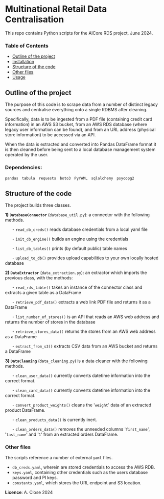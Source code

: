 # Multinational Retail Data Centralisation

This repo contains Python scripts for the AICore RDS project, June 2024.

### Table of Contents

* [Outline of the project](#outline-of-the-project)
* [Installation](#installations-needed)
* [Structure of the code](#structure-of-the-code)
* [Other files](#other-files)
* [Usage](#usage)

## Outline of the project

The purpose of this code is to scrape data from a number of distinct legacy sources and centralise everything onto a single RDBMS after cleaning.

Specifically, data is to be ingested from a PDF file (containing credit card information) in an AWS S3 bucket, from an AWS RDS database (where legacy user information can be found), and from an URL address (physical store information) to be accessed via an API.

When the data is extracted and converted into Pandas DataFrame format it is then cleaned before being sent to a local database management system operated by the user.



### Dependencies: 

`pandas`
&nbsp; `tabula`
&nbsp; `requests`
&nbsp; `boto3`
&nbsp; `PyYAML`
&nbsp; `sqlalchemy`
&nbsp; `psycopg2`

## Structure of the code

The project builds three classes.

**1) `DatabaseConnector`** (`database_util.py`): a connector with the following methods.

&nbsp; &nbsp; &nbsp; - `read_db_creds()` reads database credentials from a local yaml file

&nbsp; &nbsp; &nbsp; - `init_db_engine()` builds an engine using the credentials

&nbsp; &nbsp; &nbsp; - `list_db_tables()` prints (by default public) table names

&nbsp; &nbsp; &nbsp; - `upload_to_db()` provides upload capabilities to your own locally hosted database

**2) `DataExtractor`** (`data_extraction.py`): an extractor which imports the previous class, with the methods:

&nbsp; &nbsp; &nbsp; - `read_rds_table()` takes an instance of the connector class and extracts a given table as a DataFrame

&nbsp; &nbsp; &nbsp; - `retrieve_pdf_data()` extracts a web link PDF file and returns it as a DataFrame

&nbsp; &nbsp; &nbsp; - `list_number_of_stores()` is an API that reads an AWS web address and returns the number of stores in the database

&nbsp; &nbsp; &nbsp; - `retrieve_stores_data()` returns the stores from an AWS web address as a DataFrame

&nbsp; &nbsp; &nbsp; - `extract_from_s3()` extracts CSV data from an AWS bucket and returns a DataFrame

**3) `DataCleaning`** (`data_cleaning.py`) is a data cleaner with the following methods.

&nbsp; &nbsp; &nbsp; - `clean_user_data()` currently converts datetime information into the correct format.

&nbsp; &nbsp; &nbsp; - `clean_card_data()` currently converts datetime information into the correct format.

&nbsp; &nbsp; &nbsp; - `convert_product_weights()` cleans the '`weight`' data of an extracted product DataFrame.

&nbsp; &nbsp; &nbsp; - `clean_products_data()` is currently inert.

&nbsp; &nbsp; &nbsp; - `clean_orders_data()` removes the unneeded columns '`first_name`', '`last_name`' and '`1`' from an extracted orders DataFrame.

### Other files
The scripts reference a number of external `yaml` files.

* `db_creds.yaml`, wherein are stored credentials to access the AWS RDB.
* `keys.yaml`, containing other credentials such as the users database password and PI keys.
* `constants.yaml`, which stores the URL endpoint and S3 location. 

**Licence**: A. Close 2024
